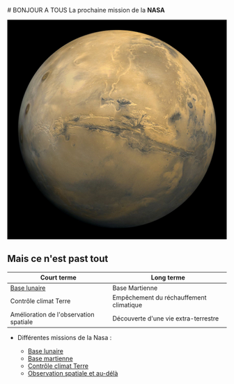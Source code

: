 # BONJOUR A TOUS
La prochaine mission de la **NASA**

![Image de Mars](img/mars.jpg)

## Mais ce n'est past tout

Court terme | Long terme             
------------ | -------------
[Base lunaire](https://www.nasa.gov/content/humans-on-the-moon-0) | Base Martienne
Contrôle climat Terre |  Empêchement du réchauffement climatique
Amélioration de l'observation spatiale | Découverte d'une vie extra-terrestre



* Différentes missions de la Nasa : 

    * [Base lunaire]((about.md))
    * [Base martienne](https://www.nasa.gov/mission_pages/mars/main/index.html)
    * [Contrôle climat Terre](https://www.nasa.gov/topics/earth/index.html)
    * [Observation spatiale et au-délà](https://www.nasa.gov/topics/solarsystem/index.html)


